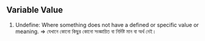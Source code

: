 ## Variable Value

1. Undefine: Where something does not have a defined or specific value or meaning. => যেখানে কোনো কিছুর কোনো সংজ্ঞায়িত বা নির্দিষ্ট মান বা অর্থ নেই।
